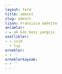 ```yaml
---
layout: term
title: adenit
slug: adenit
lisan: Fransızca adénite
anlamlar:
- ► ak kan bezi yangısı
ozellikler:
- - isim
  - tıp
ornekler:
- - ''
orneklerkaynak:
- - ''
---
```

